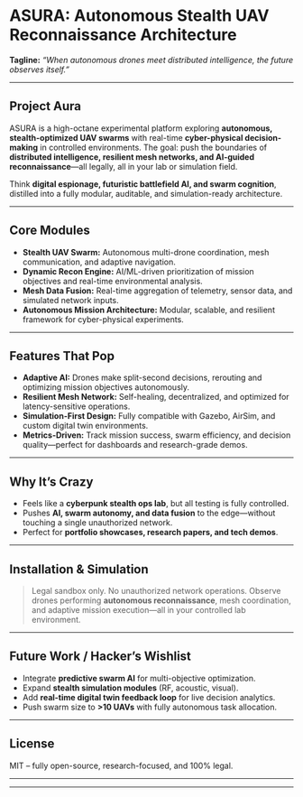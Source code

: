 # **ASURA: Autonomous Stealth UAV Reconnaissance Architecture**

**Tagline:** *“When autonomous drones meet distributed intelligence, the future observes itself.”*

---

## **Project Aura**

ASURA is a high-octane experimental platform exploring **autonomous, stealth-optimized UAV swarms** with real-time **cyber-physical decision-making** in controlled environments. The goal: push the boundaries of **distributed intelligence, resilient mesh networks, and AI-guided reconnaissance**—all legally, all in your lab or simulation field.

Think **digital espionage, futuristic battlefield AI, and swarm cognition**, distilled into a fully modular, auditable, and simulation-ready architecture.

---

## **Core Modules**

* **Stealth UAV Swarm:** Autonomous multi-drone coordination, mesh communication, and adaptive navigation.
* **Dynamic Recon Engine:** AI/ML-driven prioritization of mission objectives and real-time environmental analysis.
* **Mesh Data Fusion:** Real-time aggregation of telemetry, sensor data, and simulated network inputs.
* **Autonomous Mission Architecture:** Modular, scalable, and resilient framework for cyber-physical experiments.

---

## **Features That Pop**

* **Adaptive AI:** Drones make split-second decisions, rerouting and optimizing mission objectives autonomously.
* **Resilient Mesh Network:** Self-healing, decentralized, and optimized for latency-sensitive operations.
* **Simulation-First Design:** Fully compatible with Gazebo, AirSim, and custom digital twin environments.
* **Metrics-Driven:** Track mission success, swarm efficiency, and decision quality—perfect for dashboards and research-grade demos.

---

## **Why It’s Crazy**

* Feels like a **cyberpunk stealth ops lab**, but all testing is fully controlled.
* Pushes **AI, swarm autonomy, and data fusion** to the edge—without touching a single unauthorized network.
* Perfect for **portfolio showcases, research papers, and tech demos**.

---

## **Installation & Simulation**

> Legal sandbox only. No unauthorized network operations. Observe drones performing **autonomous reconnaissance**, mesh coordination, and adaptive mission execution—all in your controlled lab environment.

---

## **Future Work / Hacker’s Wishlist**

* Integrate **predictive swarm AI** for multi-objective optimization.
* Expand **stealth simulation modules** (RF, acoustic, visual).
* Add **real-time digital twin feedback loop** for live decision analytics.
* Push swarm size to **>10 UAVs** with fully autonomous task allocation.

---

## **License**

MIT – fully open-source, research-focused, and 100% legal.

---
---

